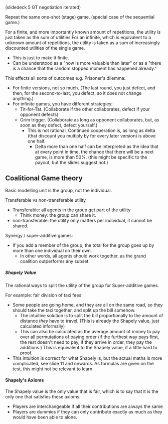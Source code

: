 (slidedeck 5 GT negotiation iterated)

Repeat the same one-shot (stage) game. (special case of the sequential game.)

For a finite, and more importantly known amount of repetitions, the utility is just taken as the sum of utilities
For an infinite, which is equivalent to a unknown amount of repetitions, the utility is taken as a sum of increasingly discounted utilities of the single game.
* This is just to make it finite.
* Can be understood as a "now is more valuable than later" or as a "there is a chance that the random stopped moment has happened already."

This effects all sorts of outcomes e.g. Prisoner's dilemma:
* For finite versions, not so much. (The last round, you just defect, and then, for the second-to-last, you defect, so it does not change anything.)
* For infinite games, you have different strategies:
    * Tit-for-Tat. (Collaborate if the other collaborates, defect if your opponent defects)
    * Grim trigger. (Collaborate as long as opponent collaborates, but, as soon as they defect, defect yourself.)
        * This is not rational, Continued cooperation is, as long as delta (that discount you multiply by for every later version) is above one half.
            * Delta more than one half can be interpreted as the idea that at every point in time, the chance that there will be a next game, is more than 50%. (this might be specific to the payout, but the slides suggest not.)

## Coalitional Game theory
Basic modelling unit is the group, not the individual.

Transferable vs non-transferable utility
* Transferable: all agents in the group get part of the utility
    * Think money: the group can share it.
* non-transferable: the utility only matters per individual, it cannot be shared.

Synergy / super-additive games:
* If you add a member of the group, the total for the group goes up by more than one individual on their own.
    * In other words, all agents should work together, as the grand coalition outperforms any subset.

##### Shapely Value
The rational ways to split the utility of the group for Super-additive games.

For example: fair division of taxi fees:
* Some people are going home, and they are all on the same road, so they should take the taxi together, and split up the bill somehow.
    * The intuitive solution is to split the bill proportionally to the amount of distance *they* have to travel. (This is already the Shapely value, just calculated informally)
    * This can also be calculated as the average amount of money to pay over all permutations of paying order (if the furthest way pays first, the rest doesn't need to pay, if they arrive in order, they pay the additions.) This is equivalent to the Shapely value, if a little hard to proof.
* This intuition is correct for what Shapely is, but the actual maths is more complicated, see slide 11 and onwards. As formulas are given on the test, this might not be relevant to learn.

#### Shapely's Axioms
The Shapely value is the only value that is fair, which is to say that it is the only one that satisfies these axioms.
* Players are interchangeable if all their contributions are always the same
* Players are dummies if they can only contribute exactly as much as they would have been able to alone.